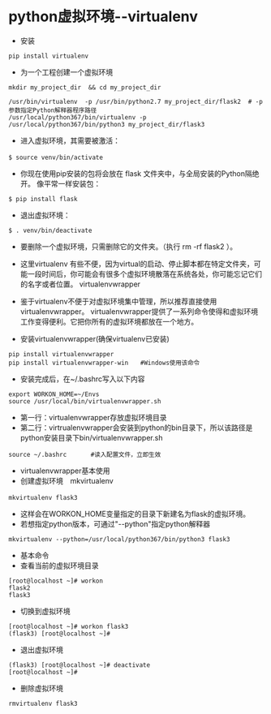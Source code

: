 python虚拟环境--virtualenv 
=====
- 安装
```
pip install virtualenv
```
- 为一个工程创建一个虚拟环境
```
mkdir my_project_dir  && cd my_project_dir

/usr/bin/virtualenv  -p /usr/bin/python2.7 my_project_dir/flask2  # -p参数指定Python解释器程序路径
/usr/local/python367/bin/virtualenv -p /usr/local/python367/bin/python3 my_project_dir/flask3
```
- 进入虚拟环境，其需要被激活：
```
$ source venv/bin/activate　
```
- 你现在使用pip安装的包将会放在 flask 文件夹中，与全局安装的Python隔绝开。
像平常一样安装包：
```
$ pip install flask
```
- 退出虚拟环境：
```
$ . venv/bin/deactivate
```
- 要删除一个虚拟环境，只需删除它的文件夹。（执行 rm -rf flask2 ）。

- 这里virtualenv 有些不便，因为virtual的启动、停止脚本都在特定文件夹，可能一段时间后，你可能会有很多个虚拟环境散落在系统各处，你可能忘记它们的名字或者位置。
virtualenvwrapper
- 鉴于virtualenv不便于对虚拟环境集中管理，所以推荐直接使用virtualenvwrapper。 virtualenvwrapper提供了一系列命令使得和虚拟环境工作变得便利。它把你所有的虚拟环境都放在一个地方。
- 安装virtualenvwrapper(确保virtualenv已安装)
```
pip install virtualenvwrapper
pip install virtualenvwrapper-win　　#Windows使用该命令
```
- 安装完成后，在~/.bashrc写入以下内容
```
export WORKON_HOME=~/Envs
source /usr/local/bin/virtualenvwrapper.sh
```
- 第一行：virtualenvwrapper存放虚拟环境目录
- 第二行：virtrualenvwrapper会安装到python的bin目录下，所以该路径是python安装目录下bin/virtualenvwrapper.sh
```
source ~/.bashrc　　　　#读入配置文件，立即生效
```
- virtualenvwrapper基本使用
- 创建虚拟环境　mkvirtualenv
```
mkvirtualenv flask3　
```
- 这样会在WORKON_HOME变量指定的目录下新建名为flask的虚拟环境。
- 若想指定python版本，可通过"--python"指定python解释器
```
mkvirtualenv --python=/usr/local/python367/bin/python3 flask3
```
- 基本命令 　
- 查看当前的虚拟环境目录
```
[root@localhost ~]# workon
flask2
flask3
```
- 切换到虚拟环境
```
[root@localhost ~]# workon flask3
(flask3) [root@localhost ~]# 
```
- 退出虚拟环境
```
(flask3) [root@localhost ~]# deactivate
[root@localhost ~]# 
```
- 删除虚拟环境
```
rmvirtualenv flask3
```
